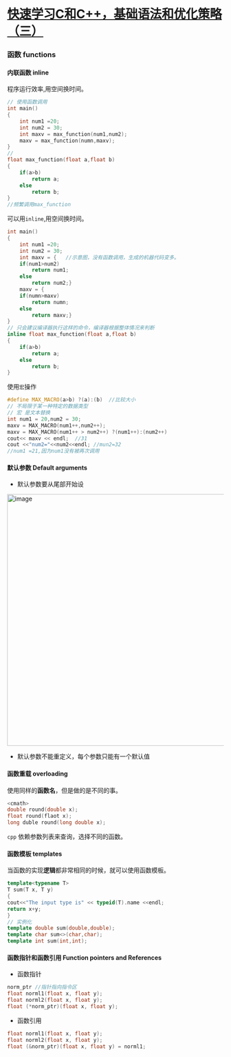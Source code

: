 # [快速学习C和C++，基础语法和优化策略（三）](https://github.com/dululu/Blogs/issues/18)

### 函数 functions
#### 内联函数 inline
程序运行效率,用空间换时间。
```cpp
// 使用函数调用
int main()
{
    int num1 =20;
    int num2 = 30;
    int maxv = max_function(num1,num2);
    maxv = max_function(numn,maxv);
}
//
float max_function(float a,float b)
{
    if(a>b)
        return a;
    else
        return b;
}
//频繁调用max_function
```
可以用`inline`,用空间换时间。
```cpp
int main()
{
    int num1 =20;
    int num2 = 30;
    int maxv = {   //示意图，没有函数调用，生成的机器代码变多。
    if(num1>num2)
        return num1;
    else
        return num2;}
    maxv = {
    if(numn>maxv)
        return numn;
    else
        return maxv;}
}
// 只会建议编译器执行这样的命令，编译器根据整体情况来判断
inline float max_function(float a,float b)
{
    if(a>b)
        return a;
    else
        return b;
}
```
使用`宏`操作
```cpp
#define MAX_MACRO(a>b) ?(a):(b)  //比较大小
// 不局限于某一种特定的数据类型
// 宏 是文本替换
int num1 = 20,num2 = 30;
maxv = MAX_MACRO(num1++,num2++);
maxv = MAX_MACRO(num1++ > num2++) ?(num1++):(num2++) 
cout<< maxv << endl;  //31
cout <<"num2="<<num2<<endl; //mun2=32
//num1 =21,因为num1没有被再次调用
```
#### 默认参数 Default arguments
  - 默认参数要从尾部开始设
<img width="584" alt="image" src="https://github.com/dululu/notes/assets/64392262/8e579ce4-9d4e-4f55-b2b3-a6548fa949cf">


  - 默认参数不能重定义，每个参数只能有一个默认值

#### 函数重载 overloading
使用同样的**函数名**，但是做的是不同的事。
```cpp
<cmath>
double round(double x);
float round(flaot x);
long duble round(long double x);
```
`cpp` 依赖参数列表来查询，选择不同的函数。
#### 函数模板 templates
当函数的实现**逻辑**都非常相同的时候，就可以使用函数模板。
```cpp
template<typename T>
T sum(T x, T y)
{
cout<<"The input type is" << typeid(T).name <<endl;
return x+y;
}
// 实例化
template double sum(double,double);
template char sum<>(char,char);
template int sum(int,int);
```
#### 函数指针和函数引用 Function pointers and References
- 函数指针
```cpp
norm_ptr //指针指向指令区
float norml1(float x, float y);
float norml2(float x, float y);
float (*norm_ptr)(float x, float y);
```
- 函数引用
```cpp
float norml1(float x, float y);
float norml2(float x, float y);
float (&norm_ptr)(float x, float y) = norml1;
```